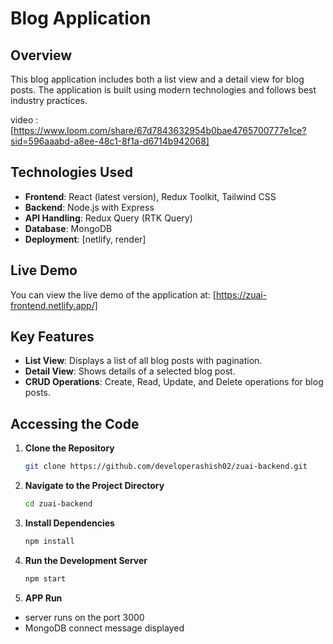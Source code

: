 # Blog Application

## Overview

This blog application includes both a list view and a detail view for blog posts. The application is built using modern technologies and follows best industry practices.

video : [https://www.loom.com/share/67d7843632954b0bae4765700777e1ce?sid=596aaabd-a8ee-48c1-8f1a-d6714b942068]

## Technologies Used

- **Frontend**: React (latest version), Redux Toolkit, Tailwind CSS
- **Backend**: Node.js with Express
- **API Handling**: Redux Query (RTK Query)
- **Database**: MongoDB
- **Deployment**: [netlify, render]

## Live Demo

You can view the live demo of the application at: [https://zuai-frontend.netlify.app/]

## Key Features

- **List View**: Displays a list of all blog posts with pagination.
- **Detail View**: Shows details of a selected blog post.
- **CRUD Operations**: Create, Read, Update, and Delete operations for blog posts.

## Accessing the Code

1. **Clone the Repository**

   ```bash
   git clone https://github.com/developerashish02/zuai-backend.git
   ```

2. **Navigate to the Project Directory**

   ```bash
   cd zuai-backend
   ```

3. **Install Dependencies**

   ```bash
   npm install
   ```

4. **Run the Development Server**

   ```bash
   npm start
   ```

5. **APP Run**
  - server runs on the port 3000
  - MongoDB connect message displayed
